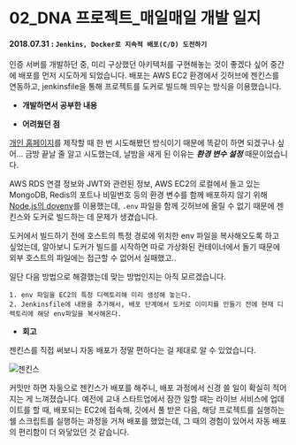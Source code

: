 # 02_DNA 프로젝트_매일매일 개발 일지 

#### 2018.07.31 : ```Jenkins, Docker로 지속적 배포(C/D) 도전하기```

인증 서버를 개발하던 중, 미리 구상했던 아키텍처를 구현해놓는 것이 좋겠다 싶어 중간에 배포를 먼저 시도하게 되었습니다. 배포는 AWS EC2 환경에서 깃허브에 젠킨스를 연동하고, jenkinsfile을 통해 프로젝트를 도커로 빌드해 띄우는 방식을 이용했습니다.

- **개발하면서 공부한 내용**


- **어려웠던 점**

[개인 홈페이지](http://soyoungpark.me)를 제작할 때 한 번 시도해봤던 방식이기 때문에 똑같이 하면 되겠구나 싶어... 금방 끝날 줄 알고 시도했는데, 날밤을 새게 된 이유는 __*환경 변수 설정*__ 때문이었습니다.

AWS RDS 연결 정보와 JWT와 관련된 정보, AWS EC2의 로컬에서 돌고 있는 MongoDB, Redis의 포트나 비밀번호 등의 환경 변수를 함께 배포하지 않기 위해 [Node.js의 dovenv](https://www.npmjs.com/package/dotenv)를 이용했는데, ```.env``` 파일을 함께 깃허브에 올릴 수 없기 때문에 젠킨스와 도커로 빌드하는 데 문제가 생겼습니다. 

도커에서 빌드하기 전에 호스트의 특정 경로에 위치한 env 파일을 복사해오도록 하고 싶었는데, 알아보니 도커가 빌드를 시작하면 따로 가상화된 컨테이너에서 돌기 때문에 외부 호스트의 파일에는 접근할 수 없어서 실패했고..

일단 다음 방법으로 해결했는데 맞는 방법인지는 아직 모르겠습니다.

```
1. env 파일을 EC2의 특정 디렉토리해 미리 생성해 놓는다.
2. Jenkinsfile에 내용을 추가해서, 배포 단계에서 도커로 이미지를 만들기 전에 현재 디렉토리에 해당 env파일을 복사해온다.
```

- **회고**

젠킨스를 직접 써보니 자동 배포가 정말 편하다는 걸 제대로 알 수 있었습니다. 

![젠킨스](https://blogfiles.pstatic.net/MjAxODA4MTRfMjg3/MDAxNTM0MTc1NDY0NTkx.koeHikdZ7dXqf5fjI4Tr6i_BqwItb1l8TDWpX_N1Hy8g.cWJK9BXhi68GH2fit0mlvH8XxYNkuaOxL2Td7AKFSyEg.PNG.3457soso/%EC%8A%A4%ED%81%AC%EB%A6%B0%EC%83%B7%2C_2018-08-14_00-49-02.png)

커밋만 하면 자동으로 젠킨스가 배포를 해주니, 배포 과정에서 신경 쓸 일이 확실히 적어지는 게 느껴졌습니다. 예전에 교내 스타트업에서 잠깐 일할 때는 라이브 서비스에 업데이트를 할 때, 배포되는 EC2에 접속해, 깃에서 풀 받은 다음, 해당 프로젝트를 실행하는 쉘 스크립트를 실행하는 과정을 거쳐 배포를 했었는데, 그 때의 경험이 있어서 자동 배포의 편리함이 더 와닿았던 것 같습니다.